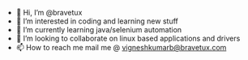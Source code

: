 - 👋 Hi, I’m @bravetux
- 👀 I’m interested in coding and learning new stuff
- 🌱 I’m currently learning java/selenium automation
- 💞️ I’m looking to collaborate on linux based applications and drivers
- 📫 How to reach me mail me @ vigneshkumarb@bravetux.com

<!---
bravetux/bravetux is a ✨ special ✨ repository because its `README.md` (this file) appears on your GitHub profile.
You can click the Preview link to take a look at your changes.
--->
